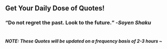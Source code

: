 ## Get Your Daily Dose of Quotes!
### <q>Do not regret the past. Look to the future.</q> -<em>Soyen Shaku</em> <br><br>
##### NOTE: These Quotes will be updated on a frequency basis of 2-3 hours ~
